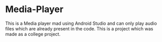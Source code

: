 # Media-Player
This is a Media player mad using Android Studio and can only play audio files which are already present in the code. This is a project which was made as a college project.
